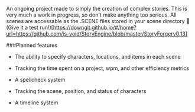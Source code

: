 An ongoing project made to simply the creation of complex stories.
This is very much a work in progress, so don't make anything too serious.
All scenes are accessable as the .SCENE files stored in your scene directory
📁(Give it a test run!)[https://downgit.github.io/#/home?url=https://github.com/is-void/StoryEngine/blob/master/StoryForgerv0.13]

###Planned features

- The ability to specify characters, locations, and items in each scene

- Tracking the time spent on a project, wpm, and other efficiency metrics

- A spellcheck system

- Tracking the scene, position, and status of characters

- A timeline system
